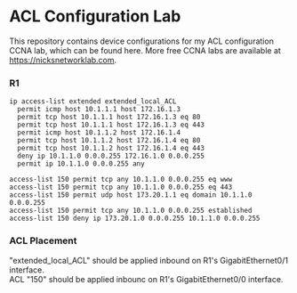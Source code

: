 # ACL Configuration Lab
This repository contains device configurations for my ACL configuration CCNA lab, which can be found here. More free CCNA labs are available at https://nicksnetworklab.com.   

### R1
```
ip access-list extended extended_local_ACL
  permit icmp host 10.1.1.1 host 172.16.1.3
  permit tcp host 10.1.1.1 host 172.16.1.3 eq 80
  permit tcp host 10.1.1.1 host 172.16.1.3 eq 443
  permit icmp host 10.1.1.2 host 172.16.1.4
  permit tcp host 10.1.1.2 host 172.16.1.4 eq 80
  permit tcp host 10.1.1.2 host 172.16.1.4 eq 443
  deny ip 10.1.1.0 0.0.0.255 172.16.1.0 0.0.0.255
  permit ip 10.1.1.0 0.0.0.255 any
```
```
access-list 150 permit tcp any 10.1.1.0 0.0.0.255 eq www
access-list 150 permit tcp any 10.1.1.0 0.0.0.255 eq 443
access-list 150 permit udp host 173.20.1.1 eq domain 10.1.1.0 0.0.0.255
access-list 150 permit tcp any 10.1.1.0 0.0.0.255 established
access-list 150 deny ip 173.20.1.0 0.0.0.255 10.1.1.0 0.0.0.255
```

### ACL Placement
"extended_local_ACL" should be applied inbound on R1's GigabitEthernet0/1 interface.   
ACL "150" should be applied inbounc on R1's GigabitEthernet0/0 interface.
